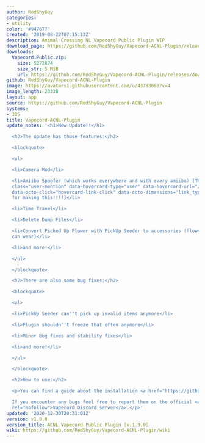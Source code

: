 ```yaml
---
author: RedShyGuy
categories:
- utility
color: '#947677'
created: '2019-08-22T07:15:13Z'
description: Animal Crossing NL Vapecord Public Plugin WIP
download_page: https://github.com/RedShyGuy/Vapecord-ACNL-Plugin/releases/tag/v1.9.0
downloads:
  Vapecord.Public.zip:
    size: 5272874
    size_str: 5 MiB
    url: https://github.com/RedShyGuy/Vapecord-ACNL-Plugin/releases/download/v1.9.0/Vapecord.Public.zip
github: RedShyGuy/Vapecord-ACNL-Plugin
image: https://avatars1.githubusercontent.com/u/43783060?v=4
image_length: 23338
layout: app
source: https://github.com/RedShyGuy/Vapecord-ACNL-Plugin
systems:
- 3DS
title: Vapecord-ACNL-Plugin
update_notes: '<h1>New Update!!</h1>

  <h2>The update has those features:</h2>

  <blockquote>

  <ul>

  <li>Camera Mod</li>

  <li>Amiibo Spoofer (which works everywhere and with every amiibo) [Thanks to <a
  class="user-mention" data-hovercard-type="user" data-hovercard-url="/users/Slattz/hovercard"
  data-octo-click="hovercard-link-click" data-octo-dimensions="link_type:self" href="https://github.com/Slattz">@Slattz</a>
  for making this!!!!]</li>

  <li>Time Travel</li>

  <li>Delete Dump Files</li>

  <li>Convert Picked Up Flower with PickUp Seeder to accessories (flowers which you
  can wear)</li>

  <li>and more!</li>

  </ul>

  </blockquote>

  <h2>There are also some bug fixes:</h2>

  <blockquote>

  <ul>

  <li>PickUp Seeder can''t pick up invalid items anymore</li>

  <li>Plugin shouldn''t freeze that often anymore</li>

  <li>Minor Bug fixes and stability fixes</li>

  <li>and more!</li>

  </ul>

  </blockquote>

  <h2>How to use:</h2>

  <p>You can find a guide about the installation <a href="https://github.com/RedShyGuy/Vapecord-ACNL-Plugin/wiki/How-to-install">here</a>.<br>

  If you encounter any bugs feel free to report them on the official <a href="https://discord.gg/w9nvqjW"
  rel="nofollow">Vapecord Discord Server</a>.</p>'
updated: '2020-12-30T20:31:01Z'
version: v1.9.0
version_title: ACNL Vapecord Public Plugin [v.1.9.0]
wiki: https://github.com/RedShyGuy/Vapecord-ACNL-Plugin/wiki
---
```

